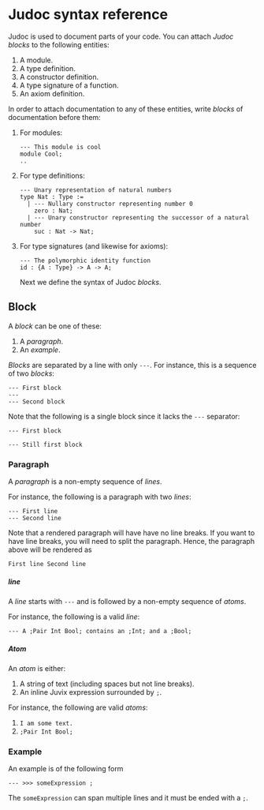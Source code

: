 # Judoc syntax reference
Judoc is used to document parts of your code. You can attach *Judoc
blocks* to the following entities:

1. A module.
2. A type definition.
3. A constructor definition.
4. A type signature of a function.
5. An axiom definition.

In order to attach documentation to any of these entities, write _blocks_ of
documentation before them:

1. For modules:
   ```
   --- This module is cool
   module Cool;
   ..
   ```
2. For type definitions:
   ```
   --- Unary representation of natural numbers
   type Nat : Type :=
     | --- Nullary constructor representing number 0
       zero : Nat;
     | --- Unary constructor representing the successor of a natural number
       suc : Nat -> Nat;
   ```
3. For type signatures (and likewise for axioms):
   ```
   --- The polymorphic identity function
   id : {A : Type} -> A -> A;
   ```
   
   Next we define the syntax of Judoc _blocks_.

## Block

A _block_ can be one of these:
1. A _paragraph_.
2. An _example_.

_Blocks_ are separated by a line with only `---`.
For instance, this is a sequence of two _blocks_:
```
--- First block
---
--- Second block
```

Note that the following is a single block since it lacks the `---` separator:
```
--- First block

--- Still first block
```

### Paragraph
A _paragraph_ is a non-empty sequence of _lines_.

For instance, the following is a paragraph with two _lines_:
```
--- First line
--- Second line
```

Note that a rendered paragraph will have have no line breaks. If you want to
have line breaks, you will need to split the paragraph. Hence, the paragraph
above will be rendered as
```
First line Second line
```

##### line
A _line_ starts with `---` and is followed by a non-empty sequence of
_atoms_.

For instance, the following is a valid _line_:
```
--- A ;Pair Int Bool; contains an ;Int; and a ;Bool;
```

##### Atom
An _atom_ is either:
1. A string of text (including spaces but not line breaks).
2. An inline Juvix expression surrounded by `;`.

For instance, the following are valid _atoms_:
1. `I am some text.`
2. `;Pair Int Bool;`

### Example
An example is of the following form
```
--- >>> someExpression ;
```
The `someExpression` can span multiple lines and it must be ended with a `;`.
